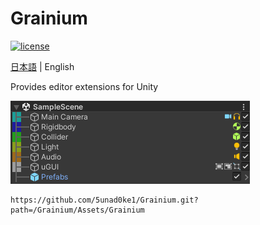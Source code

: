 # Grainium

[![license](https://img.shields.io/badge/LICENSE-MIT-green.svg)](LICENSE)

[日本語](README_JA.md) | English

Provides editor extensions for Unity

![](ScreenShot.png)

```
https://github.com/5unad0ke1/Grainium.git?path=/Grainium/Assets/Grainium
```